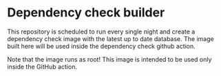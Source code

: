 # Dependency check builder

This repository is scheduled to run every single night and create a dependency check image with the latest up to date database.
The image built here will be used inside the dependency check github action.

Note that the image runs as root! This image is intended to be used only inside the GitHub action.


